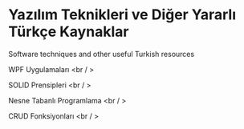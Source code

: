 # Yazılım Teknikleri ve Diğer Yararlı Türkçe Kaynaklar
Software techniques and other useful Turkish resources 

WPF Uygulamaları <br / >

SOLID Prensipleri <br / >

Nesne Tabanlı Programlama <br / >

CRUD Fonksiyonları <br / >
